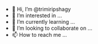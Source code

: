 - 👋 Hi, I’m @trimiripshagy
- 👀 I’m interested in ...
- 🌱 I’m currently learning ...
- 💞️ I’m looking to collaborate on ...
- 📫 How to reach me ...

<!---
trimiripshagy/trimiripshagy is a ✨ special ✨ repository because its `README.md` (this file) appears on your GitHub profile.
You can click the Preview link to take a look at your changes.
--->
